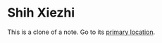 # Shih Xiezhi
This is a clone of a note. Go to its [primary location](../../Groups/Iperos%20Coalition/Shih%20Xiezhi.md).